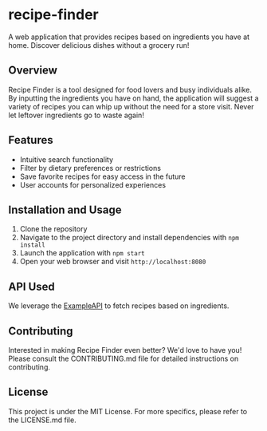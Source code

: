 # recipe-finder
A web application that provides recipes based on ingredients you have at home. Discover delicious dishes without a grocery run!

## Overview
Recipe Finder is a tool designed for food lovers and busy individuals alike. By inputting the ingredients you have on hand, the application will suggest a variety of recipes you can whip up without the need for a store visit. Never let leftover ingredients go to waste again!

## Features
- Intuitive search functionality
- Filter by dietary preferences or restrictions
- Save favorite recipes for easy access in the future
- User accounts for personalized experiences

## Installation and Usage
1. Clone the repository
2. Navigate to the project directory and install dependencies with `npm install`
3. Launch the application with `npm start`
4. Open your web browser and visit `http://localhost:8080`

## API Used
We leverage the [ExampleAPI](http://www.exampleapi.com) to fetch recipes based on ingredients.

## Contributing
Interested in making Recipe Finder even better? We'd love to have you! Please consult the CONTRIBUTING.md file for detailed instructions on contributing.

## License
This project is under the MIT License. For more specifics, please refer to the LICENSE.md file.
